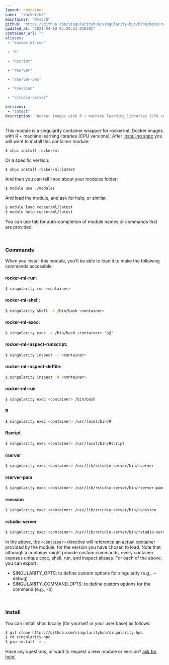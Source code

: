 ```yaml
---
layout: container
name:  "rocker/ml"
maintainer: "@vsoch"
github: "https://github.com/singularityhub/singularity-hpc/blob/main/registry/rocker/ml/container.yaml"
updated_at: "2021-04-20 03:20:23.010301"
container_url: ""
aliases:
 - "rocker-ml-run"

 - "R"

 - "Rscript"

 - "rserver"

 - "rserver-pam"

 - "rsession"

 - "rstudio-server"

versions:
 - "latest"
description: "Docker images with R + machine learning libraries (CPU versions)."
---
```


This module is a singularity container wrapper for rocker/ml.
Docker images with R + machine learning libraries (CPU versions).
After [installing shpc](#install) you will want to install this container module:

```bash
$ shpc install rocker/ml
```

Or a specific version:

```bash
$ shpc install rocker/ml:latest
```

And then you can tell lmod about your modules folder:

```bash
$ module use ./modules
```

And load the module, and ask for help, or similar.

```bash
$ module load rocker/ml/latest
$ module help rocker/ml/latest
```

You can use tab for auto-completion of module names or commands that are provided.

<br>

### Commands

When you install this module, you'll be able to load it to make the following commands accessible:

#### rocker-ml-run:

```bash
$ singularity run <container>
```

#### rocker-ml-shell:

```bash
$ singularity shell -s /bin/bash <container>
```

#### rocker-ml-exec:

```bash
$ singularity exec -s /bin/bash <container> "$@"
```

#### rocker-ml-inspect-runscript:

```bash
$ singularity inspect -r <container>
```

#### rocker-ml-inspect-deffile:

```bash
$ singularity inspect -d <container>
```


#### rocker-ml-run
       
```bash
$ singularity exec <container> /bin/bash
```


#### R
       
```bash
$ singularity exec <container> /usr/local/bin/R
```


#### Rscript
       
```bash
$ singularity exec <container> /usr/local/bin/Rscript
```


#### rserver
       
```bash
$ singularity exec <container> /usr/lib/rstudio-server/bin/rserver
```


#### rserver-pam
       
```bash
$ singularity exec <container> /usr/lib/rstudio-server/bin/rserver-pam
```


#### rsession
       
```bash
$ singularity exec <container> /usr/lib/rstudio-server/bin/rsession
```


#### rstudio-server
       
```bash
$ singularity exec <container> /usr/lib/rstudio-server/bin/rstudio-server
```



In the above, the `<container>` directive will reference an actual container provided
by the module, for the version you have chosen to load. Note that although a container
might provide custom commands, every container exposes unique exec, shell, run, and
inspect aliases. For each of the above, you can export:

 - SINGULARITY_OPTS: to define custom options for singularity (e.g., --debug)
 - SINGULARITY_COMMAND_OPTS: to define custom options for the command (e.g., -b)

<br>
  
### Install

You can install shpc locally (for yourself or your user base) as follows:

```bash
$ git clone https://github.com/singularityhub/singularity-hpc
$ cd singularity-hpc
$ pip install -e .
```

Have any questions, or want to request a new module or version? [ask for help!](https://github.com/singularityhub/singularity-hpc/issues)
